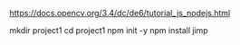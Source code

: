 https://docs.opencv.org/3.4/dc/de6/tutorial_js_nodejs.html

mkdir project1
cd project1
npm init -y
npm install jimp